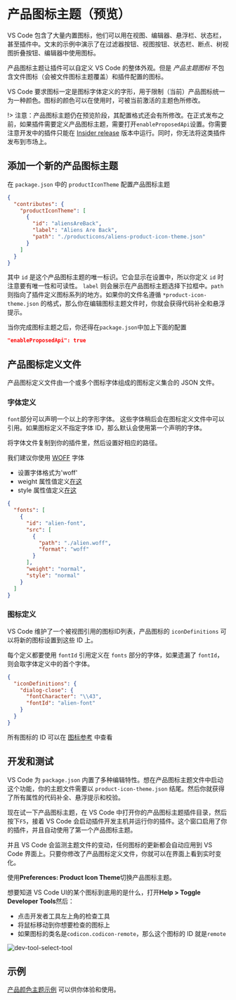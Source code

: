 # 产品图标主题（预览）

VS Code 包含了大量内置图标，他们可以用在视图、编辑器、悬浮栏、状态栏，甚至插件中。文末的示例中演示了在过滤器按钮、视图按钮、状态栏、断点、树视图折叠按钮、编辑器中使用图标。

产品图标主题让插件可以自定义 VS Code 的整体外观。但是 *产品主题图标* 不包含文件图标（会被文件图标主题覆盖）和插件配置的图标。

VS Code 要求图标一定是图标字体定义的字形，用于限制（当前）产品图标统一为一种颜色。图标的颜色可以在使用时，可被当前激活的主题色所修改。

!> 注意：产品图标主题仍在预览阶段，其配置格式还会有所修改。在正式发布之前，如果插件需要定义产品图标主题，需要打开`enableProposedApi`设置。你需要注意开发中的插件只能在 [Insider release](https://code.visualstudio.com/insiders/) 版本中运行。同时，你无法将这类插件发布到市场上。

## 添加一个新的产品图标主题

在 `package.json` 中的 `productIconTheme` 配置产品图标主题

```json
{
  "contributes": {
    "productIconTheme": [
      {
        "id": "aliensAreBack",
        "label": "Aliens Are Back",
        "path": "./producticons/aliens-product-icon-theme.json"
      }
    ]
  }
}
```

其中 `id` 是这个产品图标主题的唯一标识。它会显示在设置中，所以你定义 `id` 时注意要有唯一性和可读性。
`label` 则会展示在产品图标主题选择下拉框中。`path` 则指向了插件定义图标系列的地方。如果你的文件名遵循 `*product-icon-theme.json` 的格式，那么你在编辑图标主题文件时，你就会获得代码补全和悬浮提示。

当你完成图标主题之后，你还得在`package.json`中加上下面的配置

```json
"enableProposedApi": true
```

## 产品图标定义文件

产品图标定义文件由一个或多个图标字体组成的图标定义集合的 JSON 文件。

### 字体定义

`font`部分可以声明一个以上的字形字体。
这些字体稍后会在图标定义文件中可以引用。如果图标定义不指定字体 ID，那么默认会使用第一个声明的字体。

将字体文件复制到你的插件里，然后设置好相应的路径。

我们建议你使用 [WOFF](https://developer.mozilla.org/docs/Web/Guide/WOFF) 字体

- 设置字体格式为'woff'
- weight 属性值定义[在这](https://developer.mozilla.org/docs/Web/CSS/font-weight#Values)
- style 属性值定义[在这](https://developer.mozilla.org/docs/Web/CSS/@font-face/font-style#Values)

```json
{
  "fonts": [
    {
      "id": "alien-font",
      "src": [
        {
          "path": "./alien.woff",
          "format": "woff"
        }
      ],
      "weight": "normal",
      "style": "normal"
    }
  ]
}
```

### 图标定义

VS Code 维护了一个被视图引用的图标ID列表，产品图标的 `iconDefinitions` 可以将新的图标设置到这些 ID 上。

每个定义都要使用 `fontId` 引用定义在 `fonts` 部分的字体，如果遗漏了 `fontId`，则会取字体定义中的首个字体。

```json
{
  "iconDefinitions": {
    "dialog-close": {
      "fontCharacter": "\\43",
      "fontId": "alien-font"
    }
  }
}
```

所有图标的 ID 可以在 [图标参考](https://code.visualstudio.com/api/references/icons-in-labels#icon-listing) 中查看


## 开发和测试

VS Code 为 `package.json` 内置了多种编辑特性。想在产品图标主题文件中启动这个功能，你的主题文件需要以 `product-icon-theme.json` 结尾。然后你就获得了所有属性的代码补全、悬浮提示和校验。

现在试一下产品图标主题，在 VS Code 中打开你的产品图标主题插件目录，然后按下`F5`，接着 VS Code 会启动插件开发主机并运行你的插件。这个窗口启用了你的插件，并且自动使用了第一个产品图标主题。

并且 VS Code 会监测主题文件的变动，任何图标的更新都会自动应用到 VS Code 界面上。只要你修改了产品图标定义文件，你就可以在界面上看到实时变化。

使用**Preferences: Product Icon Theme**切换产品图标主题。

想要知道 VS Code UI的某个图标到底用的是什么，打开**Help > Toggle Developer Tools**然后：
- 点击开发者工具左上角的检查工具
- 将鼠标移动到你想要检查的图标上
- 如果图标的类名是`codicon.codicon-remote`，那么这个图标的 ID 就是`remote`

![dev-tool-select-tool](https://code.visualstudio.com/assets/api/extension-guides/product-icon-theme/dev-tool-select-tool.png)

## 示例

[产品颜色主题示例](https://github.com/microsoft/vscode-extension-samples/tree/master/product-icon-theme-sample) 可以供你体验和使用。